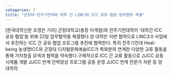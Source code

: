 ```yaml
---
categories: f
title: "군장대·전주기전대와 대학 간 LINC30 ICC 공유·협업 업무협약 체결"
---
```

[한국대학신문 조영은 기자] 군장대학교(총장 이계철)와 전주기전대학이 ‘대학간 ICC 공유·협업’을 위해 22일 업무협약을 체결했다.양 대학은 이번 협약으로 LINC3.0 사업에서 추진하는 ICC 간 공유·협업 프로그램 추진에 협력한다. 특히 전주기전대 Heal-being 농생명ICC와 군장대 디지털문화예술ICC가 특화분와 연계한 다양한 교류 활동을 통해 가치창출 모색과 협력을 약속했다.구체적으로 ICC 간 교류 활동으로 △ICC 공동 시제품 개발 △ICC 연계 인력양성 프로그램 공동 운영 △ICC 연계 전문가 자문 등 양 대학의
